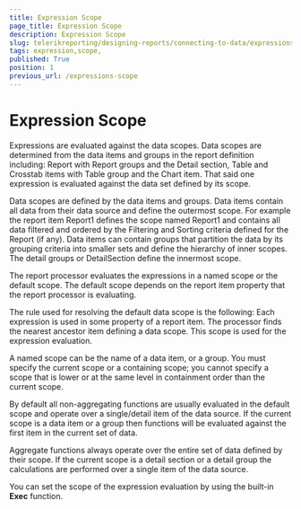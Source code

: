 ```yaml
---
title: Expression Scope 
page_title: Expression Scope  
description: Expression Scope 
slug: telerikreporting/designing-reports/connecting-to-data/expressions/expression-scope-
tags: expression,scope,
published: True
position: 1
previous_url: /expressions-scope
---
```


# Expression Scope 



Expressions are evaluated against the data scopes. Data scopes are         determined from the data items and groups in the report definition         including: Report with Report groups and the Detail section,         Table and Crosstab items with Table group and the Chart item. That said         one expression is evaluated against the data set defined by its scope.          

Data scopes are defined by the data items and groups. Data items         contain all data from their data source and define the outermost scope.         For example the report item Report1 defines the scope named Report1 and         contains all data filtered and ordered by the Filtering and Sorting         criteria defined for the Report (if any). Data items can contain groups         that partition the data by its grouping criteria into smaller sets and         define the hierarchy of inner scopes. The detail groups or DetailSection         define the innermost scope.         

The report processor evaluates the expressions in a named scope or         the default scope. The default scope depends on the report item property         that the report processor is evaluating.         

The rule used for resolving the default data scope is the following:         Each expression is used in some property of a report item. The processor         finds the nearest ancestor item defining a data scope. This scope is used         for the expression evaluation.

A named scope can be the name of a data item, or a group. You must         specify the current scope or a containing scope; you cannot specify a         scope that is lower or at the same level in containment order than the         current scope.

By default all non-aggregating functions are usually evaluated in         the default scope and operate over a single/detail item of the data          source. If the current scope is a data item or a group then functions         will be evaluated against the first item in the current set of data.         

Aggregate functions always operate over the entire set of data         defined by their scope. If the current scope is a detail section or a         detail group the calculations are performed over a single item of the         data source.         

You can set the scope of the expression evaluation by using the         built-in __Exec__  function.


